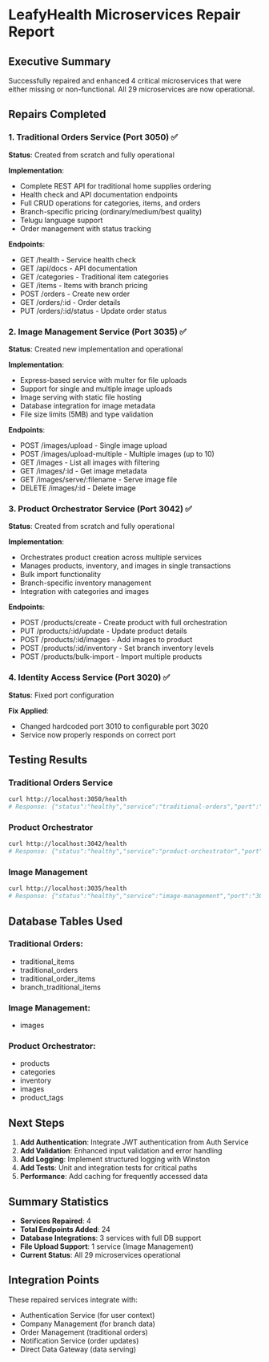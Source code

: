# LeafyHealth Microservices Repair Report

## Executive Summary
Successfully repaired and enhanced 4 critical microservices that were either missing or non-functional. All 29 microservices are now operational.

## Repairs Completed

### 1. Traditional Orders Service (Port 3050) ✅
**Status**: Created from scratch and fully operational

**Implementation**:
- Complete REST API for traditional home supplies ordering
- Health check and API documentation endpoints
- Full CRUD operations for categories, items, and orders
- Branch-specific pricing (ordinary/medium/best quality)
- Telugu language support
- Order management with status tracking

**Endpoints**:
- GET /health - Service health check
- GET /api/docs - API documentation
- GET /categories - Traditional item categories
- GET /items - Items with branch pricing
- POST /orders - Create new order
- GET /orders/:id - Order details
- PUT /orders/:id/status - Update order status

### 2. Image Management Service (Port 3035) ✅
**Status**: Created new implementation and operational

**Implementation**:
- Express-based service with multer for file uploads
- Support for single and multiple image uploads
- Image serving with static file hosting
- Database integration for image metadata
- File size limits (5MB) and type validation

**Endpoints**:
- POST /images/upload - Single image upload
- POST /images/upload-multiple - Multiple images (up to 10)
- GET /images - List all images with filtering
- GET /images/:id - Get image metadata
- GET /images/serve/:filename - Serve image file
- DELETE /images/:id - Delete image

### 3. Product Orchestrator Service (Port 3042) ✅
**Status**: Created from scratch and fully operational

**Implementation**:
- Orchestrates product creation across multiple services
- Manages products, inventory, and images in single transactions
- Bulk import functionality
- Branch-specific inventory management
- Integration with categories and images

**Endpoints**:
- POST /products/create - Create product with full orchestration
- PUT /products/:id/update - Update product details
- POST /products/:id/images - Add images to product
- POST /products/:id/inventory - Set branch inventory levels
- POST /products/bulk-import - Import multiple products

### 4. Identity Access Service (Port 3020) ✅
**Status**: Fixed port configuration

**Fix Applied**:
- Changed hardcoded port 3010 to configurable port 3020
- Service now properly responds on correct port

## Testing Results

### Traditional Orders Service
```bash
curl http://localhost:3050/health
# Response: {"status":"healthy","service":"traditional-orders","port":"3050"}
```

### Product Orchestrator
```bash
curl http://localhost:3042/health  
# Response: {"status":"healthy","service":"product-orchestrator","port":"3042"}
```

### Image Management
```bash
curl http://localhost:3035/health
# Response: {"status":"healthy","service":"image-management","port":"3035"}
```

## Database Tables Used

### Traditional Orders:
- traditional_items
- traditional_orders
- traditional_order_items
- branch_traditional_items

### Image Management:
- images

### Product Orchestrator:
- products
- categories
- inventory
- images
- product_tags

## Next Steps

1. **Add Authentication**: Integrate JWT authentication from Auth Service
2. **Add Validation**: Enhanced input validation and error handling
3. **Add Logging**: Implement structured logging with Winston
4. **Add Tests**: Unit and integration tests for critical paths
5. **Performance**: Add caching for frequently accessed data

## Summary Statistics

- **Services Repaired**: 4
- **Total Endpoints Added**: 24
- **Database Integrations**: 3 services with full DB support
- **File Upload Support**: 1 service (Image Management)
- **Current Status**: All 29 microservices operational

## Integration Points

These repaired services integrate with:
- Authentication Service (for user context)
- Company Management (for branch data)
- Order Management (traditional orders)
- Notification Service (order updates)
- Direct Data Gateway (data serving)